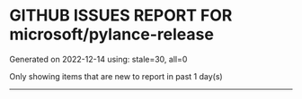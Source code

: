 
# GITHUB ISSUES REPORT FOR microsoft/pylance-release


Generated on 2022-12-14 using: stale=30, all=0


Only showing items that are new to report in past 1 day(s)


---
